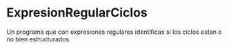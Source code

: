 # ExpresionRegularCiclos
Un programa que con expresiones regulares identificas si los ciclos estan o no bien estructurados
